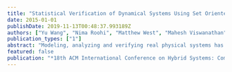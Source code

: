 ```yaml
---
title: "Statistical Verification of Dynamical Systems Using Set Oriented Methods"
date: 2015-01-01
publishDate: 2019-11-13T00:48:37.993189Z
authors: ["Yu Wang", "Nima Roohi", "Matthew West", "Mahesh Viswanathan", "Geir E. Dullerud"]
publication_types: ["1"]
abstract: "Modeling, analyzing and verifying real physical systems has long been a challenging task since the state space of the systems is usually infinite and the dynamics of the systems is generally nonlinear and stochastic. In this work, we employ an extension of linear temporal logic (LTL) to describe the behavior of discrete-time nonlinear stochastic systems; this extension is so-called linear inequality LTL (iLTL) which allows for atomic propositions that are linear inequalities on state spaces. To statistically verify iLTL formulas on the systems, we first reformulate discrete-time nonlinear stochastic dynamical systems into Markov processes on their continuous state spaces and then reduce them to discrete-time Markov chains (DTMC) using set-oriented methods. Furthermore, a statistical verification algorithm is proposed to verify iLTL formulas on the reduced systems. The correctness of this statistical verification algorithm is checked both by theoretical analysis and the simulation of a fluid problem. We will show in the successive work that the framework extends to hybrid systems, which is a significant motivation for the approach taken."
featured: false
publication: "*18th ACM International Conference on Hybrid Systems: Computation and Control (HSCC)*"
---
```


